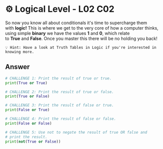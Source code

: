 
# ⚙️ Logical Level - L02 C02

So now you know all about conditionals it's time to supercharge them with **logic!** This is where we get to the very core of how a computer thinks, using simple **binary** we have the values **1** and **0**, which relate to **True** and **False**. Once you master this there will be no holding you back!

```
💡 Hint: Have a look at Truth Tables in Logic if you're interested in knowing more.
```

## Answer

```python
# CHALLENGE 1: Print the result of true or true.
print(True or True)

# CHALLENGE 2: Print the result of true or false.
print(True or False)

# CHALLENGE 3: Print the result of false or true.
print(False or True)

# CHALLENGE 4: Print the result of false or false.
print(False or False)

# CHALLENGE 5: Use not to negate the result of true OR false and
# print the result.
print(not(True or False))
```
